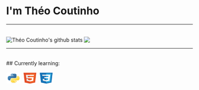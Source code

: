 <h1> I'm Théo Coutinho </h1>
<hr>
<br>
<a>
  <img align="center" src="https://github-readme-stats.anuraghazra1.vercel.app/api?username=theocoutinho&show_icons=true&include_all_commits=true&theme=material-palenight"           alt="Théo Coutinho's github stats" />
</a>
<a>
  <!-- Change the `github-readme-stats.anuraghazra1.vercel.app` to `github-readme-stats.vercel.app`  -->
  <img align="center" src="https://github-readme-stats.anuraghazra1.vercel.app/api/top-langs/?username=theocoutinho&layout=compact&theme=material-palenight" />
</a>
<hr>
<br>
## Currently learning: 
<div style="display: inline_block"><br>
  <img align="center" alt="theocoutinho" height="30" width="40" src="https://raw.githubusercontent.com/devicons/devicon/master/icons/python/python-original.svg">
  <img align="center" alt="theocoutinho" height="30" width="40" src="https://raw.githubusercontent.com/devicons/devicon/master/icons/html5/html5-original.svg">
  <img align="center" alt="theocoutinho" height="30" width="40" src="https://raw.githubusercontent.com/devicons/devicon/master/icons/css3/css3-original.svg">
</div>
